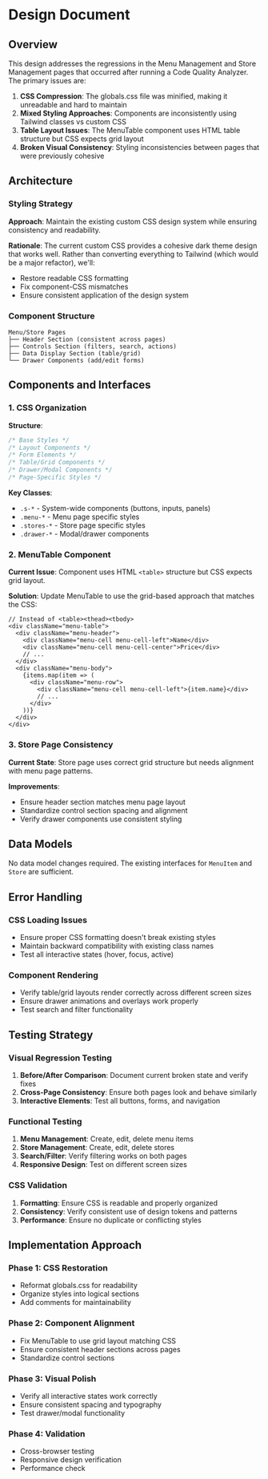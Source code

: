 # Design Document

## Overview

This design addresses the regressions in the Menu Management and Store Management pages that occurred after running a Code Quality Analyzer. The primary issues are:

1. **CSS Compression**: The globals.css file was minified, making it unreadable and hard to maintain
2. **Mixed Styling Approaches**: Components are inconsistently using Tailwind classes vs custom CSS
3. **Table Layout Issues**: The MenuTable component uses HTML table structure but CSS expects grid layout
4. **Broken Visual Consistency**: Styling inconsistencies between pages that were previously cohesive

## Architecture

### Styling Strategy

**Approach**: Maintain the existing custom CSS design system while ensuring consistency and readability.

**Rationale**: The current custom CSS provides a cohesive dark theme design that works well. Rather than converting everything to Tailwind (which would be a major refactor), we'll:
- Restore readable CSS formatting
- Fix component-CSS mismatches
- Ensure consistent application of the design system

### Component Structure

```
Menu/Store Pages
├── Header Section (consistent across pages)
├── Controls Section (filters, search, actions)
├── Data Display Section (table/grid)
└── Drawer Components (add/edit forms)
```

## Components and Interfaces

### 1. CSS Organization

**Structure**:
```css
/* Base Styles */
/* Layout Components */
/* Form Elements */
/* Table/Grid Components */
/* Drawer/Modal Components */
/* Page-Specific Styles */
```

**Key Classes**:
- `.s-*` - System-wide components (buttons, inputs, panels)
- `.menu-*` - Menu page specific styles
- `.stores-*` - Store page specific styles
- `.drawer-*` - Modal/drawer components

### 2. MenuTable Component

**Current Issue**: Component uses HTML `<table>` structure but CSS expects grid layout.

**Solution**: Update MenuTable to use the grid-based approach that matches the CSS:

```tsx
// Instead of <table><thead><tbody>
<div className="menu-table">
  <div className="menu-header">
    <div className="menu-cell menu-cell-left">Name</div>
    <div className="menu-cell menu-cell-center">Price</div>
    // ...
  </div>
  <div className="menu-body">
    {items.map(item => (
      <div className="menu-row">
        <div className="menu-cell menu-cell-left">{item.name}</div>
        // ...
      </div>
    ))}
  </div>
</div>
```

### 3. Store Page Consistency

**Current State**: Store page uses correct grid structure but needs alignment with menu page patterns.

**Improvements**:
- Ensure header section matches menu page layout
- Standardize control section spacing and alignment
- Verify drawer components use consistent styling

## Data Models

No data model changes required. The existing interfaces for `MenuItem` and `Store` are sufficient.

## Error Handling

### CSS Loading Issues
- Ensure proper CSS formatting doesn't break existing styles
- Maintain backward compatibility with existing class names
- Test all interactive states (hover, focus, active)

### Component Rendering
- Verify table/grid layouts render correctly across different screen sizes
- Ensure drawer animations and overlays work properly
- Test search and filter functionality

## Testing Strategy

### Visual Regression Testing
1. **Before/After Comparison**: Document current broken state and verify fixes
2. **Cross-Page Consistency**: Ensure both pages look and behave similarly
3. **Interactive Elements**: Test all buttons, forms, and navigation

### Functional Testing
1. **Menu Management**: Create, edit, delete menu items
2. **Store Management**: Create, edit, delete stores
3. **Search/Filter**: Verify filtering works on both pages
4. **Responsive Design**: Test on different screen sizes

### CSS Validation
1. **Formatting**: Ensure CSS is readable and properly organized
2. **Consistency**: Verify consistent use of design tokens and patterns
3. **Performance**: Ensure no duplicate or conflicting styles

## Implementation Approach

### Phase 1: CSS Restoration
- Reformat globals.css for readability
- Organize styles into logical sections
- Add comments for maintainability

### Phase 2: Component Alignment
- Fix MenuTable to use grid layout matching CSS
- Ensure consistent header sections across pages
- Standardize control sections

### Phase 3: Visual Polish
- Verify all interactive states work correctly
- Ensure consistent spacing and typography
- Test drawer/modal functionality

### Phase 4: Validation
- Cross-browser testing
- Responsive design verification
- Performance check
